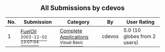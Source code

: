 ﻿<div align="center">

## All Submissions by cdevos

</div>

No.  | Submission | Category | By   | User Rating
---- | ---------- | -------- | ---- | -----------
1 | [FuelOil<br /><sup>2003-12-02 13:07:04</sup>](https://github.com/Planet-Source-Code/cdevos-fueloil__1-50267) | [Complete Applications<br /><sup>Visual Basic</sup>](../ByCategory/complete-applications__1-27.md) | cdevos | 5.0 (10 globes from 2 users)
